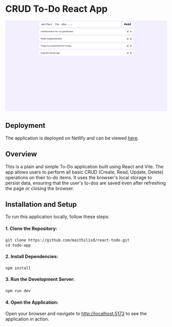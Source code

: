 # CRUD To-Do React App

[![Screenshot of CRUD To-Do React App](screenshots/react-todo-screenshot.png)](https://crud-todo-react-vite.netlify.app/)

## Deployment

The application is deployed on Netlify and can be viewed [here](https://crud-todo-react-vite.netlify.app/).

## Overview

This is a plain and simple To-Do application built using React and Vite. The app allows users to perform all basic CRUD (Create, Read, Update, Delete) operations on their to-do items. It uses the browser's local storage to persist data, ensuring that the user's to-dos are saved even after refreshing the page or closing the browser.

## Installation and Setup

To run this application locally, follow these steps:

#### 1. Clone the Repository:
```
git clone https://github.com/maithilisd/react-todo.git
cd todo-app
```

#### 2. Install Dependencies:
```
npm install
```

#### 3. Run the Development Server:
```
npm run dev
```

#### 4. Open the Application:
Open your browser and navigate to [http://localhost:5173](http://localhost:5173/) to see the application in action.
